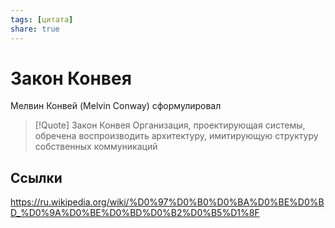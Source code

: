 ```yaml
---
tags: [цитата]
share: true
---
```

# Закон Конвея
Мелвин Конвей (Melvin Conway) сформулировал
> [!Quote] Закон Конвея
> Организация, проектирующая системы, обречена воспроизводить архитектуру, имитирующую структуру собственных коммуникаций
## Ссылки
https://ru.wikipedia.org/wiki/%D0%97%D0%B0%D0%BA%D0%BE%D0%BD_%D0%9A%D0%BE%D0%BD%D0%B2%D0%B5%D1%8F
